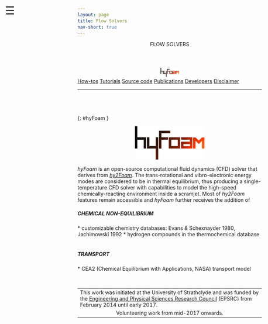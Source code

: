 ```yaml
---
layout: page
title: Flow Solvers
nav-short: true
---
```


<div id="mySidenav" class="sidenav">
  <a href="javascript:void(0)" class="closebtn" onclick="closeNav()"><i class='fa fa-times'></i></a>
  <header>FLOW SOLVERS</header>
  <a href="https://hystrath.github.io/solvers-hyfoam/"><center><img src="/docs/img/logos/hyFoamLogo.png" width="50"></center></a>
  <a href="https://hystrath.github.io/how-tos-cfd-fleming/how-tos-cfd-fleming/">How-tos</a>
  <a href="https://hystrath.github.io/tutos-hyfoam/">Tutorials</a>
  <a href="https://github.com/vincentcasseau/hyStrath/tree/master/applications/solvers/compressible/hy2Foam">Source code</a>
  <a href="https://hystrath.github.io/publications-hyfoam/">Publications</a>
  <a href="https://hystrath.github.io/people/#cfd-module--hyfoam-hy2foam">Developers</a>
  <a href="https://hystrath.github.io/disclaimer/">Disclaimer</a>
</div>

<span style="position: fixed;font-size:30px;cursor:pointer; margin:0px; top:60px;left:30px;" onclick="reopenNav()">&#9776;</span>

<script>
function openNav() {
  document.getElementById("mySidenav").style.width = "210px";
  document.getElementById("mySidenav").style.transition = "0s";
}

function closeNav() {
  document.getElementById("mySidenav").style.width = "0px";
  localStorage.removeItem('show_sidenav');
}

function reopenNav() {
  document.getElementById("mySidenav").style.width = "210px";
  document.getElementById("mySidenav").style.transition = "0.5s";
  localStorage.setItem("show_sidenav", true);
}

if (localStorage.getItem("show_sidenav")) openNav()
</script>

--- 

###### &nbsp;
{: #hyFoam }
<p align="center"> 
  <img src="/docs/img/logos/hyFoamLogo.png" width="190"/>
</p>

_hyFoam_ is an open-source computational fluid dynamics (CFD)
solver that derives from [_hy2Foam_](https://hystrath.github.io/solvers-hy2foam/). The trans-rotational and vibro-electronic energy modes are considered to be in thermal equilibrium, thus producing a single-temperature CFD solver with capabilities to model the high-speed chemically-reacting environment inside a scramjet. Most of _hy2Foam_ features remain accessible and _hyFoam_ further receives the addition of

<h5>CHEMICAL NON-EQUILIBRIUM</h5>
* customizable chemistry databases: Evans & Schexnayder 1980, Jachimowski 1992
* hydrogen compounds in the thermochemical database
&nbsp;
<h5>TRANSPORT</h5>
* CEA2 (Chemical Equilibrium with Applications, NASA) transport model

&nbsp;

<table cellspacing="0" cellpadding="0">
<tr>
  <td>This work was initiated at the University of Strathclyde and was funded by the <a href="https://www.epsrc.ac.uk/">Engineering and Physical Sciences Research Council</a> (EPSRC) from February 2014 until early 2017.</td>
</tr>
<tr>
<td style="text-align:center" colspan="2"> Volunteering work from mid-2017 onwards.
</td>
</tr>
</table>
